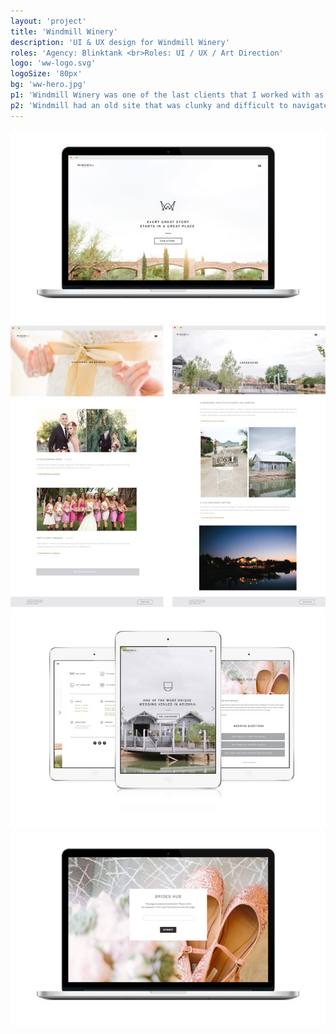 ```yaml
---
layout: 'project'
title: 'Windmill Winery'
description: 'UI & UX design for Windmill Winery'
roles: 'Agency: Blinktank <br>Roles: UI / UX / Art Direction'
logo: 'ww-logo.svg'
logoSize: '80px'
bg: 'ww-hero.jpg'
p1: 'Windmill Winery was one of the last clients that I worked with as a part of Blinktank. My partner Caleb led the charge with the branding and icons, while I tackled the web experience.  His feedback and suggestions were a critical part of this project. The web assets were the final deliverable of a larger branding project.'
p2: 'Windmill had an old site that was clunky and difficult to navigate, so organizing the information into a logical flow was the primary challenge of this project. Because they are in the wedding industry, we used large imagery liberally throughout the site to tell the story of their brand and differentiate them from their competitors.'
---
```


![Homescreen](../assets/images/WW_Homescreen.jpg)
![Layouts](../assets/images/WW_Layout.jpg)
![Tablet View](../assets/images/WW_iPad.jpg)
![Login Screen](../assets/images/WW_mac.jpg)